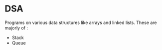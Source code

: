 # DSA
Programs on various data structures like arrays and linked lists.
These are majorly of :
- Stack
- Queue
